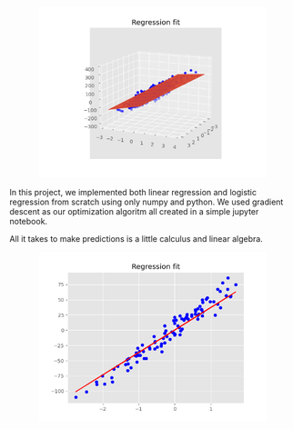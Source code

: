 <p align="center">
 <img width="400" src="3d Regression.png" alt="3dreg"/>
</p>


In this project, we implemented both linear regression and logistic regression from scratch using only numpy and python. We used gradient descent as our optimization algoritm all created in a simple jupyter notebook.


All it takes to make predictions is a little calculus and linear algebra.

<p align="center">
 <img width="400" src="Regression_fit.png" alt="reg"/>
</p>
